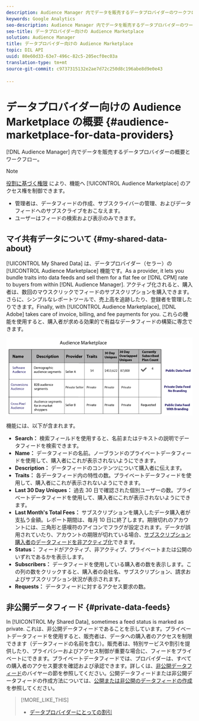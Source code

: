 ```yaml
---
description: Audience Manager 内でデータを販売するデータプロバイダーのワークフローの概要です。
keywords: Google Analytics
seo-description: Audience Manager 内でデータを販売するデータプロバイダーのワークフローの概要です。
seo-title: データプロバイダー向けの Audience Marketplace
solution: Audience Manager
title: データプロバイダー向けの Audience Marketplace
topic: DIL API
uuid: 80e60d33-63e7-496c-82c5-205ecf0ec03a
translation-type: tm+mt
source-git-commit: c9737315132e2ae7d72c250d8c196abe8d9e0e43

---
```



# データプロバイダー向けの Audience Marketplace の概要 {#audience-marketplace-for-data-providers}

[!DNL Audience Manager] 内でデータを販売するデータプロバイダーの概要とワークフロー。

<!-- c_marketplace_provider.xml -->

>[!NOTE]
>
>[役割に基づく権限](../../../reporting/reports-dashboard.md) により、機能へ [!UICONTROL Audience Marketplace] のアクセス権を制御できます。
>
>* 管理者は、データフィードの作成、サブスクライバーの管理、およびデータフィードへのサブスクライブをおこなえます。
>* ユーザーはフィードの検索および表示のみできます。


## マイ共有データについて {#my-shared-data-about}

[!UICONTROL My Shared Data] は、データプロバイダー（セラー）の [!UICONTROL Audience Marketplace] 機能です。As a provider, it lets you bundle traits into data feeds and sell them for a flat fee or [!DNL CPM] rate to buyers from within [!DNL Audience Manager]. アクティブ化されると、購入者は、数回のマウスクリックでフィードのサブスクリプションを購入できます。さらに、シンプルなレポートツールで、売上高を追跡したり、登録者を管理したりできます。Finally, with [!UICONTROL Audience Marketplace], [!DNL Adobe] takes care of invoice, billing, and fee payments for you. これらの機能を使用すると、購入者が求める効果的で有益なデータフィードの構築に専念できます。

![](assets/seller_marketplace.png)

<!-- c_myshared_data.xml -->

機能には、以下が含まれます。

* **Search：** 検索フィールドを使用すると、名前またはテキストの説明でデータフィードを検索できます。
* **Name：** データフィードの名前。ノーブランドのプライベートデータフィードを使用して、購入者にこれが表示されないようにできます。
* **Description：** データフィードのコンテンツについて購入者に伝えます。
* **Traits：** 各データフィード内の特性の数。プライベートデータフィードを使用して、購入者にこれが表示されないようにできます。
* **Last 30 Day Uniques：** 過去 30 日で確認された個別ユーザーの数。プライベートデータフィードを使用して、購入者にこれが表示されないようにできます。
* **Last Month&#39;s Total Fees：** サブスクリプションを購入したデータ購入者が支払う金額。レポート期間は、毎月 10 日に終了します。期限切れのアカウントには、三角形と感嘆符のアイコンでフラグが設定されます。データが誤用されていたり、アカウントの期限が切れている場合、[サブスクリプション購入者のデータフィードを非アクティブ化](../../../features/audience-marketplace/marketplace-data-providers/marketplace-create-manage-feeds.md#deactivate-data-feed)できます。
* **Status：** フィードがアクティブ、非アクティブ、プライベートまたは公開のいずれであるかを表示します。
* **Subscribers：** データフィードを使用している購入者の数を表示します。この列の数をクリックすると、購入者の会社名、サブスクリプション、請求およびサブスクリプション状況が表示されます。
* **Requests：** データフィードに対するアクセス要求の数。

## 非公開データフィード {#private-data-feeds}

In [!UICONTROL My Shared Data], sometimes a feed status is marked as private. これは、非公開データフィードであることを示しています。プライベートデータフィードを使用すると、販売者は、データへの購入者のアクセスを制限できます（データフィードの名前を含む）。販売者は、特別サービスや割引を提供したり、プライバシーおよびアクセス制御が重要な場合に、フィードをプライベートにできます。プライベートデータフィードでは、プロバイダーは、すべての購入者のアクセス要求を確認および承認できます。詳しくは、[非公開データフィード](../../../features/audience-marketplace/marketplace-private-feeds.md)のバイヤーの節を参照してください。公開データフィードまたは非公開データフィードの作成方法については、[公開または非公開のデータフィードの作成](../../../features/audience-marketplace/marketplace-data-providers/marketplace-create-manage-feeds.md#create-public-private-data-feed)を参照してください。

>[!MORE_LIKE_THIS]
>
>* [データプロバイダーにとっての割引](../../../features/audience-marketplace/marketplace-data-providers/marketplace-create-manage-feeds.md#discounts)

